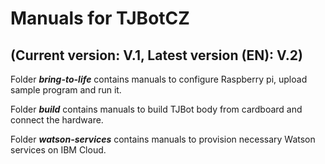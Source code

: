 # Manuals for TJBotCZ
## (Current version: V.1, Latest version (EN): V.2)

Folder _**bring-to-life**_ contains manuals to configure Raspberry pi, upload sample program and run it.

Folder _**build**_ contains manuals to build TJBot body from cardboard and connect the hardware.

Folder _**watson-services**_ contains manuals to provision necessary Watson services on IBM Cloud.
